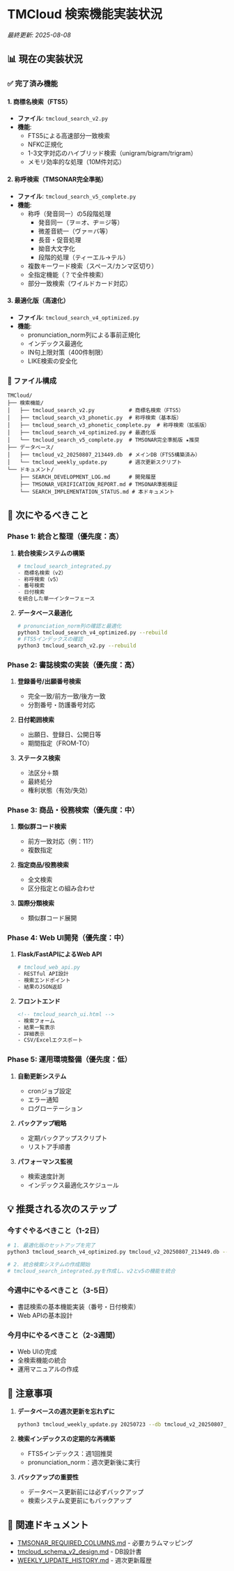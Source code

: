 # TMCloud 検索機能実装状況
*最終更新: 2025-08-08*

## 📊 現在の実装状況

### ✅ 完了済み機能

#### 1. 商標名検索（FTS5）
- **ファイル**: `tmcloud_search_v2.py`
- **機能**:
  - FTS5による高速部分一致検索
  - NFKC正規化
  - 1-3文字対応のハイブリッド検索（unigram/bigram/trigram）
  - メモリ効率的な処理（10M件対応）

#### 2. 称呼検索（TMSONAR完全準拠）
- **ファイル**: `tmcloud_search_v5_complete.py`
- **機能**:
  - 称呼（発音同一）の5段階処理
    - 発音同一（ヲ＝オ、ヂ＝ジ等）
    - 微差音統一（ヴァ＝バ等）
    - 長音・促音処理
    - 拗音大文字化
    - 段階的処理（ティーエル→テル）
  - 複数キーワード検索（スペース/カンマ区切り）
  - 全指定機能（？で全件検索）
  - 部分一致検索（ワイルドカード対応）

#### 3. 最適化版（高速化）
- **ファイル**: `tmcloud_search_v4_optimized.py`
- **機能**:
  - pronunciation_norm列による事前正規化
  - インデックス最適化
  - IN句上限対策（400件制限）
  - LIKE検索の安全化

### 📁 ファイル構成
```
TMCloud/
├── 検索機能/
│   ├── tmcloud_search_v2.py           # 商標名検索（FTS5）
│   ├── tmcloud_search_v3_phonetic.py  # 称呼検索（基本版）
│   ├── tmcloud_search_v3_phonetic_complete.py  # 称呼検索（拡張版）
│   ├── tmcloud_search_v4_optimized.py # 最適化版
│   └── tmcloud_search_v5_complete.py  # TMSONAR完全準拠版 ★推奨
├── データベース/
│   ├── tmcloud_v2_20250807_213449.db  # メインDB（FTS5構築済み）
│   └── tmcloud_weekly_update.py       # 週次更新スクリプト
└── ドキュメント/
    ├── SEARCH_DEVELOPMENT_LOG.md      # 開発履歴
    ├── TMSONAR_VERIFICATION_REPORT.md # TMSONAR準拠検証
    └── SEARCH_IMPLEMENTATION_STATUS.md # 本ドキュメント
```

## 🎯 次にやるべきこと

### Phase 1: 統合と整理（優先度：高）
1. **統合検索システムの構築**
   ```python
   # tmcloud_search_integrated.py
   - 商標名検索（v2）
   - 称呼検索（v5）
   - 番号検索
   - 日付検索
   を統合した単一インターフェース
   ```

2. **データベース最適化**
   ```bash
   # pronunciation_norm列の確認と最適化
   python3 tmcloud_search_v4_optimized.py --rebuild
   # FTS5インデックスの確認
   python3 tmcloud_search_v2.py --rebuild
   ```

### Phase 2: 書誌検索の実装（優先度：高）
1. **登録番号/出願番号検索**
   - 完全一致/前方一致/後方一致
   - 分割番号・防護番号対応

2. **日付範囲検索**
   - 出願日、登録日、公開日等
   - 期間指定（FROM-TO）

3. **ステータス検索**
   - 法区分＋類
   - 最終処分
   - 権利状態（有効/失効）

### Phase 3: 商品・役務検索（優先度：中）
1. **類似群コード検索**
   - 前方一致対応（例：11?）
   - 複数指定

2. **指定商品/役務検索**
   - 全文検索
   - 区分指定との組み合わせ

3. **国際分類検索**
   - 類似群コード展開

### Phase 4: Web UI開発（優先度：中）
1. **Flask/FastAPIによるWeb API**
   ```python
   # tmcloud_web_api.py
   - RESTful API設計
   - 検索エンドポイント
   - 結果のJSON返却
   ```

2. **フロントエンド**
   ```html
   <!-- tmcloud_search_ui.html -->
   - 検索フォーム
   - 結果一覧表示
   - 詳細表示
   - CSV/Excelエクスポート
   ```

### Phase 5: 運用環境整備（優先度：低）
1. **自動更新システム**
   - cronジョブ設定
   - エラー通知
   - ログローテーション

2. **バックアップ戦略**
   - 定期バックアップスクリプト
   - リストア手順書

3. **パフォーマンス監視**
   - 検索速度計測
   - インデックス最適化スケジュール

## 💡 推奨される次のステップ

### 今すぐやるべきこと（1-2日）
```bash
# 1. 最適化版のセットアップを完了
python3 tmcloud_search_v4_optimized.py tmcloud_v2_20250807_213449.db --rebuild

# 2. 統合検索システムの作成開始
# tmcloud_search_integrated.pyを作成し、v2とv5の機能を統合
```

### 今週中にやるべきこと（3-5日）
- 書誌検索の基本機能実装（番号・日付検索）
- Web APIの基本設計

### 今月中にやるべきこと（2-3週間）
- Web UIの完成
- 全検索機能の統合
- 運用マニュアルの作成

## 📝 注意事項

1. **データベースの週次更新を忘れずに**
   ```bash
   python3 tmcloud_weekly_update.py 20250723 --db tmcloud_v2_20250807_213449.db
   ```

2. **検索インデックスの定期的な再構築**
   - FTS5インデックス：週1回推奨
   - pronunciation_norm：週次更新後に実行

3. **バックアップの重要性**
   - データベース更新前には必ずバックアップ
   - 検索システム変更前にもバックアップ

## 🔗 関連ドキュメント
- [TMSONAR_REQUIRED_COLUMNS.md](TMSONAR_REQUIRED_COLUMNS.md) - 必要カラムマッピング
- [tmcloud_schema_v2_design.md](tmcloud_schema_v2_design.md) - DB設計書
- [WEEKLY_UPDATE_HISTORY.md](WEEKLY_UPDATE_HISTORY.md) - 週次更新履歴